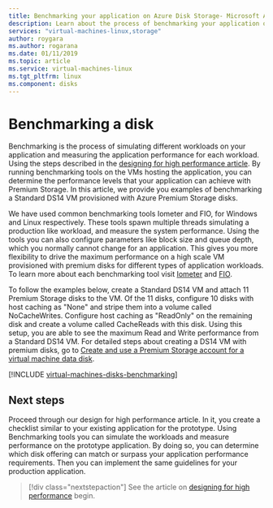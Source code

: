 ```yaml
---
title: Benchmarking your application on Azure Disk Storage- Microsoft Azure | Microsoft Docs
description: Learn about the process of benchmarking your application on Azure.
services: "virtual-machines-linux,storage"
author: roygara
ms.author: rogarana
ms.date: 01/11/2019
ms.topic: article
ms.service: virtual-machines-linux
ms.tgt_pltfrm: linux
ms.component: disks
---
```

# Benchmarking a disk

Benchmarking is the process of simulating different workloads on your application and measuring the application performance for each workload. Using the steps described in the [designing for high performance article](premium-storage-performance.md). By running benchmarking tools on the VMs hosting the application, you can determine the performance levels that your application can achieve with Premium Storage. In this article, we provide you examples of benchmarking a Standard DS14 VM provisioned with Azure Premium Storage disks.

We have used common benchmarking tools Iometer and FIO, for Windows and Linux respectively. These tools spawn multiple threads simulating a production like workload, and measure the system performance. Using the tools you can also configure parameters like block size and queue depth, which you normally cannot change for an application. This gives you more flexibility to drive the maximum performance on a high scale VM provisioned with premium disks for different types of application workloads. To learn more about each benchmarking tool visit [Iometer](http://www.iometer.org/) and [FIO](http://freecode.com/projects/fio).

To follow the examples below, create a Standard DS14 VM and attach 11 Premium Storage disks to the VM. Of the 11 disks, configure 10 disks with host caching as "None" and stripe them into a volume called NoCacheWrites. Configure host caching as "ReadOnly" on the remaining disk and create a volume called CacheReads with this disk. Using this setup, you are able to see the maximum Read and Write performance from a Standard DS14 VM. For detailed steps about creating a DS14 VM with premium disks, go to [Create and use a Premium Storage account for a virtual machine data disk](premium-storage.md).

[!INCLUDE [virtual-machines-disks-benchmarking](../../../includes/virtual-machines-managed-disks-benchmarking.md)]

## Next steps

Proceed through our design for high performance article. In it, you create a checklist similar to your existing application for the prototype. Using Benchmarking tools you can simulate the workloads and measure performance on the prototype application. By doing so, you can determine which disk offering can match or surpass your application performance requirements. Then you can implement the same guidelines for your production application.

> [!div class="nextstepaction"]
> See the article on [designing for high performance](premium-storage-performance.md) begin.